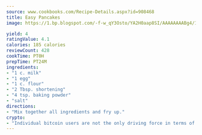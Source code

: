 ```yaml
---
source: www.cookbooks.com/Recipe-Details.aspx?id=908468
title: Easy Pancakes
image: https://1.bp.blogspot.com/-f-w_qY3Osto/YA2H0aap8SI/AAAAAAAABg4/17myAO5s9b8JksYvWDXpYkaDlcY0g6k_gCLcBGAsYHQ/s296/3.png

yield: 4
ratingValue: 4.1
calories: 185 calories
reviewCount: 428
cookTime: PT0H
prepTime: PT24M
ingredients:
- "1 c. milk"
- "1 egg"
- "1 c. flour"
- "2 Tbsp. shortening"
- "4 tsp. baking powder"
- "salt"
directions:
- "Mix together all ingredients and fry up."
crypto:
- "Individual bitcoin users are not the only driving force in terms of securing the bitcoin network."
---
```

